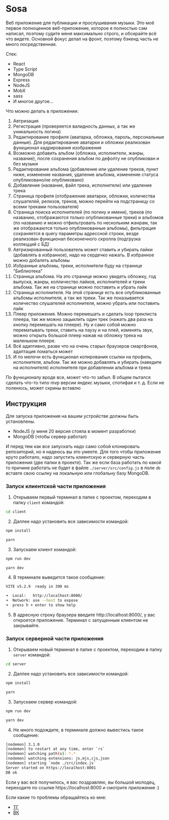# Sosa 

Веб приложение для публикации и прослушивания музыки. Это моё первое полноценное веб-приложение, которое я полностью сам написал, поэтому судите меня максимально строго, и обсирайте всё что видете. Основной фокус делал на фронт, поэтому бэкенд часть не много посредственная.

Стек: 
- React
- Type Script
- MongoDB
- Express
- NodeJS
- MobX
- sass
- И многое другое...

Что можно делать в приложении:
1. Автризация
2. Регистрация (проверяется валидность данных, а так же уникальность логина)
3. Редактирование профиля (аватарка, обложка, пароль, персональные данные). Для редактирование аватарки и обложки реализован функционал кадрирования изображения
4. Возможно добавить альбом (обложка, исполнители, жанры, название), после сохранения альбом по дефолту не опубликован и без музыки
5. Редактирование альбома (добавление или удаление треков, пункт ниже, изменение названия, удаление альбома, изменение статуса опубликовано/не опубликовано)
6. Добавление (название, файл трека, исполнители) или удаление трека
7. Страница профиля (отображение аватарки, обложки, количества слушателей, релизов, треков, можно перейти на подстраницу со всеми треками пользователя)
8. Страница поиска исполнителей (по логину и имени), треков (по названию, отображаются только опубликованные треки) и альбомов (по названию и можно отфильтровать по нескольким жанрам, так же отображаются только опубликованные альбомы), фильтрация сохраняется в query параметры адрессной строки, везде реализован функционал бесконечного скролла (подгрузка коллецций с БД)
9. Автризированный пользователь может ставить и убирать лайки (добавлять в избранное), надо на сердечко нажать. В избранное можно добалять альбомы
10. Избранные альбомы, треки, исполнители буду на странице "Библиотека"
11. Страница альбома. На это странице можно увидеть обложку, год выпуска, жанры, колличество лайков, исполнителей и треки альбома. Так же на странице можно поставить и убрать лайк
12. Страница исполнителя. На этой странице есть все опубликованные альбомы исполнителя, а так же треки. Так же показывается количество слушателей исполнителя, можно убрать или поставить лайк
13. Плеер приложения. Можно перемешать и сделать loop треклиста плеера, так же можно зацыклить один трек (нажать два раза на кнопку перемешать на плеере). Ну и само собой можно перематывать треки, ставить на паузу и на плей, изменять звук, можно открыть большой плеер нажав на обложку трека на маленьком плеере.
14. Всё адаптивно, разве что на очень старых браузеров смартфонов, адаптация ломаться может
15. И по мелочи есть функционал копирования ссылки на профиль, исполнителя, альбом. Так же можно добавлять и убирать (наведите на исполнителя) исполнителя при добавлении альбома и трека

По функционалу вроде все, может что-то забыл. В общем пытался сделать что-то типо mvp версии яндекс музыки, спотифая и т. д. Если не поленюсь, может скрины вставлю

## Инструкция 

Для запуска приложения на вашем устройстве должны быть установлены.

- NodeJS (у меня 20 версия стояла в момент разработки)
- MongoDB (чтобы сервер работал)

И перед тем как все запускать надо само собой клонировать репозиторий, но я надеюсь вы это умеете. Для того чтобы приложение круто работало, надо запустить клиентскую и серверную часть приложения (две папки в проекте). Так же если база работать по какой то причине работать не будет в файле `./server/src/config.js` в поле `db` вставте свою ссылку на локальную или глобальну базу MongoDB.
  
### Запуск клиентской части приложения

1. Открываем первый терминал в папке с проектом, переходим в папку `client` командой:
```bash
cd client
```

2. Даллее надо установить все зависимости командой:
```bash
npm install
```
```bash
yarn
```

3. Запускаем клиент командой:
```bash
npm run dev
```
```bash
yarn dev
```

4. В терминале выведится такое сообщение:
```bash
VITE v5.2.9  ready in 390 ms

➜  Local:   http://localhost:8000/
➜  Network: use --host to expose
➜  press h + enter to show help

```

5. В адресную строку браузера введите http://localhost:8000/, у вас откроется приложение. Терминал с запущенным клиентом не закрывайте.

### Запуск серверной части приложения

1. Открываем новый терминал в папке с проектом, переходим в папку `server` командой:
```bash
cd server
```

2. Даллее надо установить все зависимости командой:
```bash
npm install
```
```bash
yarn
```

3. Запускаем сервер командой:
```bash
npm run dev
```
```bash
yarn dev
```

4. Не много подождите, в терминале должно вывестись такое сообщение:
```bash
[nodemon] 3.1.0
[nodemon] to restart at any time, enter `rs`
[nodemon] watching path(s): *.*
[nodemon] watching extensions: js,mjs,cjs,json
[nodemon] starting `node ./src/index.js`
Server started on https://localhost:8001
DB ok
```

Если у вас всё получилось, я вас поздравляю, вы большой молодец, переходите по ссылке https://localhost:8000 и смотрите приложение :)


Если какие то проблемы обращайтесь ко мне:
- [ТГ](https://t.me/so_sa300)
- [ВК](https://vk.com/so_sa300)